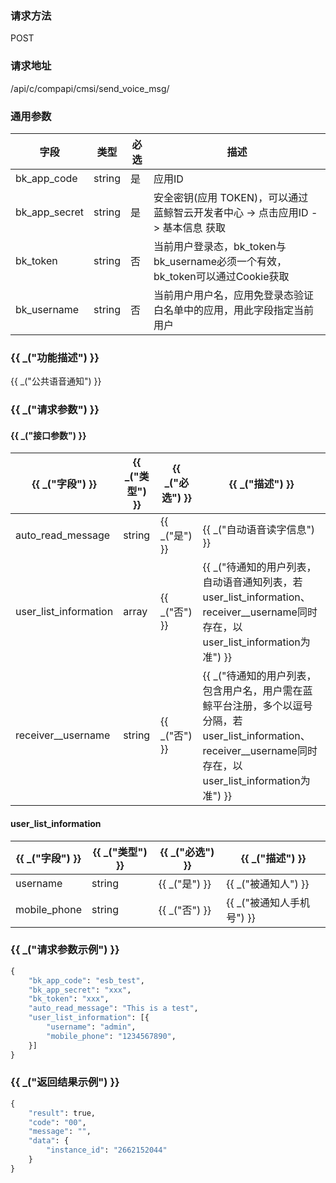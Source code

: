 
### 请求方法

POST


### 请求地址

/api/c/compapi/cmsi/send_voice_msg/


### 通用参数

| 字段 | 类型 | 必选 |  描述 |
|-----------|------------|--------|------------|
| bk_app_code  |  string    | 是 | 应用ID     |
| bk_app_secret|  string    | 是 | 安全密钥(应用 TOKEN)，可以通过 蓝鲸智云开发者中心 -> 点击应用ID -> 基本信息 获取 |
| bk_token     |  string    | 否 | 当前用户登录态，bk_token与bk_username必须一个有效，bk_token可以通过Cookie获取 |
| bk_username  |  string    | 否 | 当前用户用户名，应用免登录态验证白名单中的应用，用此字段指定当前用户 |


### {{ _("功能描述") }}

{{ _("公共语音通知") }}

### {{ _("请求参数") }}



#### {{ _("接口参数") }}

| {{ _("字段") }}                  |  {{ _("类型") }}      | {{ _("必选") }}   |  {{ _("描述") }}      |
|-----------------------|------------|--------|------------|
| auto_read_message     |  string    | {{ _("是") }}     | {{ _("自动语音读字信息") }} |
| user_list_information |  array     | {{ _("否") }}     | {{ _("待通知的用户列表，自动语音通知列表，若user_list_information、receiver__username同时存在，以user_list_information为准") }} |
| receiver__username    |  string    | {{ _("否") }}     | {{ _("待通知的用户列表，包含用户名，用户需在蓝鲸平台注册，多个以逗号分隔，若user_list_information、receiver__username同时存在，以user_list_information为准") }} |

#### user_list_information

| {{ _("字段") }}         |  {{ _("类型") }}      | {{ _("必选") }}   |  {{ _("描述") }}      |
|--------------|------------|--------|------------|
| username     |  string    | {{ _("是") }}     | {{ _("被通知人") }} |
| mobile_phone |  string    | {{ _("否") }}     | {{ _("被通知人手机号") }} |

### {{ _("请求参数示例") }}

```python
{
    "bk_app_code": "esb_test",
    "bk_app_secret": "xxx",
    "bk_token": "xxx",
    "auto_read_message": "This is a test",
    "user_list_information": [{
        "username": "admin",
        "mobile_phone": "1234567890",
    }]
}
```

### {{ _("返回结果示例") }}

```python
{
    "result": true,
    "code": "00",
    "message": "",
    "data": {
        "instance_id": "2662152044"
    }
}
```